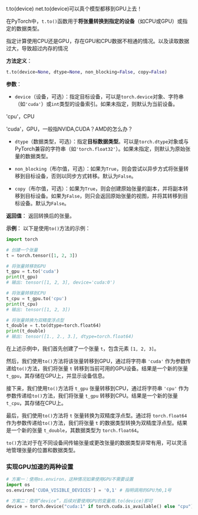 t.to(device)
net.to(device)可以真个模型都移到GPU上去！

在PyTorch中，`t.to()`函数用于**将张量转换到指定的设备**（如CPU或GPU）或指定的数据类型。

指定计算使用CPU还是GPU，存在GPU和CPU数据不相通的情况。以及读取数据过大，导致超过内存的情况

**方法定义**：
```python
t.to(device=None, dtype=None, non_blocking=False, copy=False)
```
**参数**：
- `device`（设备，可选）：指定目标设备，可以是`torch.device`对象、字符串（如`'cuda'`）或`int`类型的设备索引。如果未指定，则默认为当前设备。

'cpu'，CPU

'cuda'，GPU，一般指NVIDA,CUDA？AMD的怎么办？

- `dtype`（数据类型，可选）：指定**目标数据类型**。可以是`torch.dtype`对象或与PyTorch兼容的字符串（如`'torch.float32'`）。如果未指定，则默认为原始张量的数据类型。

- `non_blocking`（布尔值，可选）：如果为`True`，则会尝试以异步方式将张量转移到目标设备，否则以同步方式转移。默认为`False`。

- `copy`（布尔值，可选）：如果为`True`，则会创建原始张量的副本，并将副本转移到目标设备。如果为`False`，则只会返回原始张量的视图，并将其转移到目标设备。默认为`False`。

**返回值**：
返回转换后的张量。

**示例**：
以下是使用`to()`方法的示例：

```python
import torch

# 创建一个张量
t = torch.tensor([1, 2, 3])

# 将张量转移到GPU
t_gpu = t.to('cuda')
print(t_gpu)
# 输出: tensor([1, 2, 3], device='cuda:0')

# 将张量转移到CPU
t_cpu = t_gpu.to('cpu')
print(t_cpu)
# 输出: tensor([1, 2, 3])

# 将张量转换为双精度浮点型
t_double = t.to(dtype=torch.float64)
print(t_double)
# 输出: tensor([1., 2., 3.], dtype=torch.float64)
```

在上述示例中，我们首先创建了一个张量 `t`，包含元素 `[1, 2, 3]`。

然后，我们使用`to()`方法将该张量转移到GPU，通过将字符串 `'cuda'` 作为参数传递给`to()`方法，我们将张量 `t` 转移到当前可用的GPU设备。结果是一个新的张量 `t_gpu`，其存储在GPU上，并显示设备信息。

接下来，我们使用`to()`方法将 `t_gpu` 张量转移到CPU，通过将字符串 `'cpu'` 作为参数传递给`to()`方法，我们将张量 `t_gpu` 转移到CPU。结果是一个新的张量 `t_cpu`，其存储在CPU上。

最后，我们使用`to()`方法将 `t` 张量转换为双精度浮点型。通过将 `torch.float64` 作为参数传递给`to()`方法，我们将张量 `t` 的数据类型转换为双精度浮点型。结果是一个新的张量 `t_double`，其数据类型为 `torch.float64`。

`to()`方法对于在不同设备间传输张量或更改张量的数据类型非常有用，可以灵活地管理张量的位置和数据类型。


### 实现GPU加速的两种设置

```python
# 方案一：使用os.environ，这种情况如果使用GPU不需要设置
import os
os.environ['CUDA_VISIBLE_DEVICES'] = '0,1' # 指明调用的GPU为0,1号

# 方案二：使用“device”，后续对要使用GPU的变量用.to(device)即可
device = torch.device("cuda:1" if torch.cuda.is_available() else "cpu") # 指明调用的GPU为1号
```
